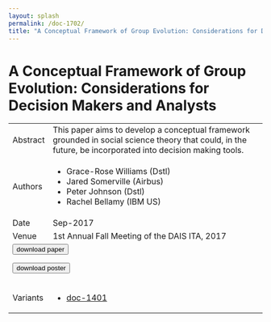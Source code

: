 ```yaml
---
layout: splash
permalink: /doc-1702/
title: "A Conceptual Framework of Group Evolution: Considerations for Decision Makers and Analysts"
---
```


# A Conceptual Framework of Group Evolution: Considerations for Decision Makers and Analysts

<table>
    <tbody>
    <tr>
        <td>Abstract</td>
        <td>This paper aims to develop a conceptual framework grounded in social science theory that could, in the future, be incorporated into decision making tools.</td>
    </tr>
    <tr>
        <td>Authors</td>
        <td>
            <ul>
                <li>Grace-Rose Williams (Dstl)</li>
                <li>Jared Somerville (Airbus)</li>
                <li>Peter Johnson (Dstl)</li>
                <li>Rachel Bellamy (IBM US)</li>
            </ul>
        </td>
    </tr>
    <tr>
        <td>Date</td>
        <td>Sep-2017</td>
    </tr>
    <tr>
        <td>Venue</td>
        <td>1st Annual Fall Meeting of the DAIS ITA, 2017</td>
    </tr>
        <tr>
            <td colspan="2">
                <form method="get" action="https://dais-ita.org/sites/default/files/S_021-paper.pdf">
                    <button type="submit">download paper</button>
                </form>
                <form method="get" action="https://dais-ita.org/sites/default/files/S_021-poster.pdf">
                    <button type="submit">download poster</button>
                </form>
            </td>
        </tr>
        <tr>
            <td>Variants</td>
            <td>
                <ul>
                    <li><a href="\doc-1401\">doc-1401</a></li>
                </ul>
            </td>
        </tr>
    </tbody>
</table>
